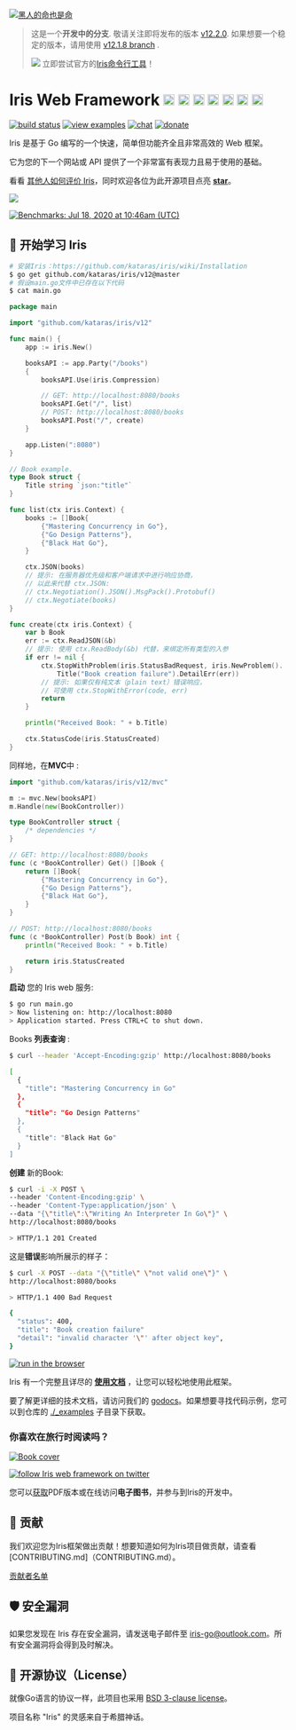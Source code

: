 [![黑人的命也是命](https://iris-go.com/images/blacklivesmatter_banner.png)](https://support.eji.org/give/153413/#!/donation/checkout)

<!-- # News -->

> 这是一个**开发中的分支**. 敬请关注即将发布的版本 [v12.2.0](HISTORY.md#Next). 如果想要一个稳定的版本，请用使用 [v12.1.8 branch](https://github.com/kataras/iris/tree/v12.1.8) .
> 
> ![](https://iris-go.com/images/cli.png) 立即尝试官方的[Iris命令行工具](https://github.com/kataras/iris-cli)！

<!-- ![](https://iris-go.com/images/release.png) Iris version **12.1.8** has been [released](HISTORY.md#su-16-february-2020--v1218)! -->

# Iris Web Framework <a href="README_GR.md"><img width="20px" src="https://iris-go.com/images/flag-greece.svg" /></a> <a href="README_FR.md"><img width="20px" src="https://iris-go.com/images/flag-france.svg" /></a> <a href="README_ZH.md"><img width="20px" src="https://iris-go.com/images/flag-china.svg" /></a> <a href="README_ES.md"><img width="20px" src="https://iris-go.com/images/flag-spain.png" /></a> <a href="README_FA.md"><img width="20px" src="https://iris-go.com/images/flag-iran.svg" /></a> <a href="README_RU.md"><img width="20px" src="https://iris-go.com/images/flag-russia.svg" /></a> <a href="README_KO.md"><img width="20px" src="https://iris-go.com/images/flag-south-korea.svg?v=12" /></a>

[![build status](https://img.shields.io/travis/kataras/iris/master.svg?style=for-the-badge&logo=travis)](https://travis-ci.org/kataras/iris) [![view examples](https://img.shields.io/badge/examples%20-173-a83adf.svg?style=for-the-badge&logo=go)](https://github.com/kataras/iris/tree/master/_examples) [![chat](https://img.shields.io/gitter/room/iris_go/community.svg?color=cc2b5e&logo=gitter&style=for-the-badge)](https://gitter.im/iris_go/community) <!--[![FOSSA Status](https://img.shields.io/badge/LICENSE%20SCAN-PASSING❤️-CD2956?style=for-the-badge&logo=fossa)](https://app.fossa.io/projects/git%2Bgithub.com%2Fkataras%2Firis?ref=badge_shield)--> [![donate](https://img.shields.io/badge/support-Iris-blue.svg?style=for-the-badge&logo=paypal)](https://iris-go.com/donate) <!--[![report card](https://img.shields.io/badge/report%20card-a%2B-ff3333.svg?style=for-the-badge)](https://goreportcard.com/report/github.com/kataras/iris)--><!--[![godocs](https://img.shields.io/badge/go-%20docs-488AC7.svg?style=for-the-badge)](https://pkg.go.dev/github.com/kataras/iris/v12@v12.2.0)--> <!-- [![release](https://img.shields.io/badge/release%20-v12.0-0077b3.svg?style=for-the-badge)](https://github.com/kataras/iris/releases) -->

<!-- <a href="https://iris-go.com"> <img align="right" src="https://iris-go.com/images/logo-w169.png"></a> -->

Iris 是基于 Go 编写的一个快速，简单但功能齐全且非常高效的 Web 框架。 

它为您的下一个网站或 API 提供了一个非常富有表现力且易于使用的基础。

看看 [其他人如何评价 Iris](https://iris-go.com/testimonials/)，同时欢迎各位为此开源项目点亮 **[star](https://github.com/kataras/iris/stargazers)**。

[![](https://iris-go.com/images/reviews.gif)](https://iris-go.com/testimonials/)

[![Benchmarks: Jul 18, 2020 at 10:46am (UTC)](https://iris-go.com/images/benchmarks.svg)](https://github.com/kataras/server-benchmarks)

## 📖 开始学习 Iris

```sh
# 安装Iris：https://github.com/kataras/iris/wiki/Installation
$ go get github.com/kataras/iris/v12@master
# 假设main.go文件中已存在以下代码
$ cat main.go
```

```go
package main

import "github.com/kataras/iris/v12"

func main() {
	app := iris.New()

	booksAPI := app.Party("/books")
	{
		booksAPI.Use(iris.Compression)

		// GET: http://localhost:8080/books
		booksAPI.Get("/", list)
		// POST: http://localhost:8080/books
		booksAPI.Post("/", create)
	}

	app.Listen(":8080")
}

// Book example.
type Book struct {
	Title string `json:"title"`
}

func list(ctx iris.Context) {
	books := []Book{
		{"Mastering Concurrency in Go"},
		{"Go Design Patterns"},
		{"Black Hat Go"},
	}

	ctx.JSON(books)
	// 提示: 在服务器优先级和客户端请求中进行响应协商，
	// 以此来代替 ctx.JSON:
	// ctx.Negotiation().JSON().MsgPack().Protobuf()
	// ctx.Negotiate(books)
}

func create(ctx iris.Context) {
	var b Book
	err := ctx.ReadJSON(&b)
	// 提示: 使用 ctx.ReadBody(&b) 代替，来绑定所有类型的入参
	if err != nil {
		ctx.StopWithProblem(iris.StatusBadRequest, iris.NewProblem().
			Title("Book creation failure").DetailErr(err))
		// 提示: 如果仅有纯文本（plain text）错误响应，
        // 可使用 ctx.StopWithError(code, err) 
		return
	}

	println("Received Book: " + b.Title)

	ctx.StatusCode(iris.StatusCreated)
}
```

同样地，在**MVC**中 :

```go
import "github.com/kataras/iris/v12/mvc"
```

```go
m := mvc.New(booksAPI)
m.Handle(new(BookController))
```

```go
type BookController struct {
	/* dependencies */
}

// GET: http://localhost:8080/books
func (c *BookController) Get() []Book {
	return []Book{
		{"Mastering Concurrency in Go"},
		{"Go Design Patterns"},
		{"Black Hat Go"},
	}
}

// POST: http://localhost:8080/books
func (c *BookController) Post(b Book) int {
	println("Received Book: " + b.Title)

	return iris.StatusCreated
}
```

**启动** 您的 Iris web 服务:

```sh
$ go run main.go
> Now listening on: http://localhost:8080
> Application started. Press CTRL+C to shut down.
```

Books **列表查询** :

```sh
$ curl --header 'Accept-Encoding:gzip' http://localhost:8080/books

[
  {
    "title": "Mastering Concurrency in Go"
  },
  {
    "title": "Go Design Patterns"
  },
  {
    "title": "Black Hat Go"
  }
]
```

**创建** 新的Book:

```sh
$ curl -i -X POST \
--header 'Content-Encoding:gzip' \
--header 'Content-Type:application/json' \
--data "{\"title\":\"Writing An Interpreter In Go\"}" \
http://localhost:8080/books

> HTTP/1.1 201 Created
```

这是**错误**影响所展示的样子：

```sh
$ curl -X POST --data "{\"title\" \"not valid one\"}" \
http://localhost:8080/books

> HTTP/1.1 400 Bad Request

{
  "status": 400,
  "title": "Book creation failure"
  "detail": "invalid character '\"' after object key",
}
```

</details>

[![run in the browser](https://img.shields.io/badge/Run-in%20the%20Browser-348798.svg?style=for-the-badge&logo=repl.it)](https://bit.ly/2YJeSZe)

Iris 有一个完整且详尽的 **[使用文档](https://github.com/kataras/iris/wiki)** ，让您可以轻松地使用此框架。

<!-- ![](https://media.giphy.com/media/Ur8iqy9FQfmPuyQpgy/giphy.gif) -->

要了解更详细的技术文档，请访问我们的 [godocs](https://godoc.org/github.com/kataras/iris)。如果想要寻找代码示例，您可以到仓库的 [./_examples](_examples) 子目录下获取。

### 你喜欢在旅行时阅读吗？

<a href="https://bit.ly/iris-req-book"> <img alt="Book cover" src="https://iris-go.com/images/iris-book-cover-sm.jpg?v=12" /> </a>

[![follow Iris web framework on twitter](https://img.shields.io/twitter/follow/iris_framework?color=ee7506&logoColor=ee7506&style=for-the-badge)](https://twitter.com/intent/follow?screen_name=iris_framework)

您可以[获取](https://bit.ly/iris-req-book)PDF版本或在线访问**电子图书**，并参与到Iris的开发中。

## 🙌 贡献

我们欢迎您为Iris框架做出贡献！想要知道如何为Iris项目做贡献，请查看[CONTRIBUTING.md]（CONTRIBUTING.md）。

[贡献者名单](https://github.com/kataras/iris/graphs/contributors)

## 🛡 安全漏洞

如果您发现在 Iris 存在安全漏洞，请发送电子邮件至 [iris-go@outlook.com](mailto:iris-go@outlook.com)。所有安全漏洞将会得到及时解决。

## 📝 开源协议（License）

就像Go语言的协议一样，此项目也采用 [BSD 3-clause license](LICENSE)。

项目名称 "Iris" 的灵感来自于希腊神话。

<!-- ## Stargazers over time

[![Stargazers over time](https://starchart.cc/kataras/iris.svg)](https://starchart.cc/kataras/iris) -->
